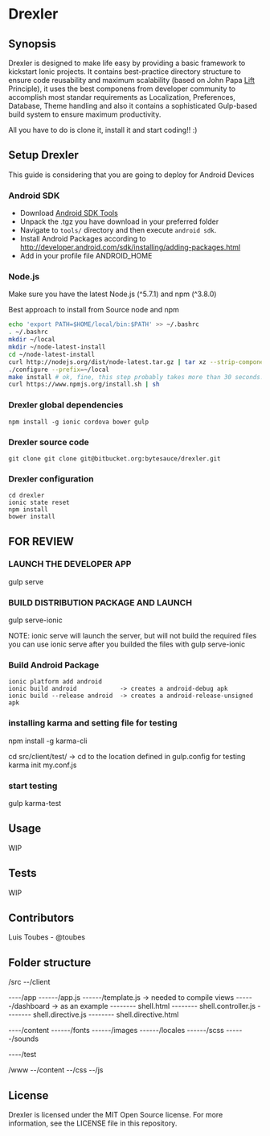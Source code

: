 # Drexler

## Synopsis

Drexler is designed to make life easy by providing a basic framework  to kickstart Ionic projects. It contains best-practice directory structure to ensure code reusability and maximum scalability (based on John Papa [Lift](https://github.com/johnpapa/angular-styleguide/blob/master/a1/README.md#lift) Principle), it uses the best componens from developer community to accomplish most standar requirements as Localization, Preferences, Database, Theme handling and also it contains a sophisticated Gulp-based build system to ensure maximum productivity.

All you have to do is clone it, install it and start coding!! :)

## Setup Drexler

This guide is considering that you are going to deploy for Android Devices

### Android SDK

* Download [Android SDK Tools](http://developer.android.com/sdk/index.html#Other)
* Unpack the .tgz you have download in your preferred folder
* Navigate to `tools/` directory and then execute `android sdk`.
* Install Android Packages according to http://developer.android.com/sdk/installing/adding-packages.html
* Add in your profile file ANDROID_HOME

### Node.js

Make sure you have the latest Node.js (^5.7.1) and npm (^3.8.0)

Best approach to install from Source node and npm

```bash
echo 'export PATH=$HOME/local/bin:$PATH' >> ~/.bashrc
. ~/.bashrc
mkdir ~/local
mkdir ~/node-latest-install
cd ~/node-latest-install
curl http://nodejs.org/dist/node-latest.tar.gz | tar xz --strip-components=1
./configure --prefix=~/local
make install # ok, fine, this step probably takes more than 30 seconds...
curl https://www.npmjs.org/install.sh | sh
```

### Drexler global dependencies

```
npm install -g ionic cordova bower gulp
```

### Drexler source code
```
git clone git clone git@bitbucket.org:bytesauce/drexler.git
```

### Drexler configuration
```
cd drexler
ionic state reset
npm install
bower install
```


FOR REVIEW
-----


### LAUNCH THE DEVELOPER APP
gulp serve

### BUILD DISTRIBUTION PACKAGE AND LAUNCH

gulp serve-ionic

  NOTE:
  ionic serve will launch the server, but will not build the required files
  you can use ionic serve after you builded the files with gulp serve-ionic

### Build Android Package
```
ionic platform add android
ionic build android            -> creates a android-debug apk
ionic build --release android  -> creates a android-release-unsigned apk
```


### installing karma and setting file for testing
npm install -g karma-cli

cd src/client/test/     -> cd to the location defined in gulp.config for testing
karma init my.conf.js

### start testing

gulp karma-test

## Usage

WIP


## Tests

WIP

## Contributors

Luis Toubes - @toubes

## Folder structure
/src
--/client

----/app
------/app.js
------/template.js              -> needed to compile views
------/dashboard                -> as an example
-------- shell.html
-------- shell.controller.js
-------- shell.directive.js
-------- shell.directive.html

----/content
------/fonts
------/images
------/locales
------/scss
------/sounds

----/test

/www
--/content
--/css
--/js

## License

Drexler is licensed under the MIT Open Source license. For more information, see the LICENSE file in this repository.
